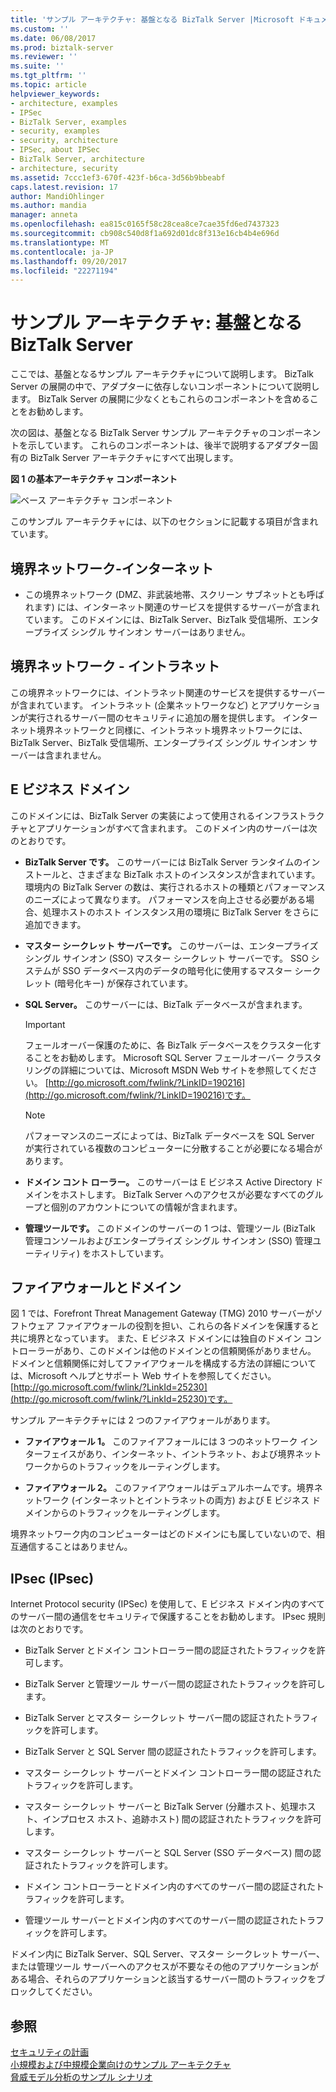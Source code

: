 ```yaml
---
title: 'サンプル アーキテクチャ: 基盤となる BizTalk Server |Microsoft ドキュメント'
ms.custom: ''
ms.date: 06/08/2017
ms.prod: biztalk-server
ms.reviewer: ''
ms.suite: ''
ms.tgt_pltfrm: ''
ms.topic: article
helpviewer_keywords:
- architecture, examples
- IPSec
- BizTalk Server, examples
- security, examples
- security, architecture
- IPSec, about IPSec
- BizTalk Server, architecture
- architecture, security
ms.assetid: 7ccc1ef3-670f-423f-b6ca-3d56b9bbeabf
caps.latest.revision: 17
author: MandiOhlinger
ms.author: mandia
manager: anneta
ms.openlocfilehash: ea815c0165f58c28cea8ce7cae35fd6ed7437323
ms.sourcegitcommit: cb908c540d8f1a692d01dc8f313e16cb4b4e696d
ms.translationtype: MT
ms.contentlocale: ja-JP
ms.lasthandoff: 09/20/2017
ms.locfileid: "22271194"
---
```

# <a name="sample-architecture-base-biztalk-server"></a>サンプル アーキテクチャ: 基盤となる BizTalk Server
ここでは、基盤となるサンプル アーキテクチャについて説明します。 BizTalk Server の展開の中で、アダプターに依存しないコンポーネントについて説明します。 BizTalk Server の展開に少なくともこれらのコンポーネントを含めることをお勧めします。  
  
 次の図は、基盤となる BizTalk Server サンプル アーキテクチャのコンポーネントを示しています。 これらのコンポーネントは、後半で説明するアダプター固有の BizTalk Server アーキテクチャにすべて出現します。  
  
 **図 1 の基本アーキテクチャ コンポーネント**  
  
 ![ベース アーキテクチャ コンポーネント](../core/media/tdi-sec-refarch.gif "tdi_sec_refarch _")  
  
 このサンプル アーキテクチャには、以下のセクションに記載する項目が含まれています。  
  
## <a name="perimeter-networkinternet"></a>境界ネットワーク-インターネット  
  
-   この境界ネットワーク (DMZ、非武装地帯、スクリーン サブネットとも呼ばれます) には、インターネット関連のサービスを提供するサーバーが含まれています。 このドメインには、BizTalk Server、BizTalk 受信場所、エンタープライズ シングル サインオン サーバーはありません。  
  
## <a name="perimeter-networkintranet"></a>境界ネットワーク - イントラネット  
 この境界ネットワークには、イントラネット関連のサービスを提供するサーバーが含まれています。 イントラネット (企業ネットワークなど) とアプリケーションが実行されるサーバー間のセキュリティに追加の層を提供します。 インターネット境界ネットワークと同様に、イントラネット境界ネットワークには、BizTalk Server、BizTalk 受信場所、エンタープライズ シングル サインオン サーバーは含まれません。  
  
## <a name="e-business-domain"></a>E ビジネス ドメイン  
 このドメインには、BizTalk Server の実装によって使用されるインフラストラクチャとアプリケーションがすべて含まれます。 このドメイン内のサーバーは次のとおりです。  
  
-   **BizTalk Server です。** このサーバーには BizTalk Server ランタイムのインストールと、さまざまな BizTalk ホストのインスタンスが含まれています。 環境内の BizTalk Server の数は、実行されるホストの種類とパフォーマンスのニーズによって異なります。 パフォーマンスを向上させる必要がある場合、処理ホストのホスト インスタンス用の環境に BizTalk Server をさらに追加できます。  
  
-   **マスター シークレット サーバーです。** このサーバーは、エンタープライズ シングル サインオン (SSO) マスター シークレット サーバーです。 SSO システムが SSO データベース内のデータの暗号化に使用するマスター シークレット (暗号化キー) が保存されています。  
  
-   **SQL Server。** このサーバーには、BizTalk データベースが含まれます。  
  
    > [!IMPORTANT]
    >  フェールオーバー保護のために、各 BizTalk データベースをクラスター化することをお勧めします。 Microsoft SQL Server フェールオーバー クラスタ リングの詳細については、Microsoft MSDN Web サイトを参照してください。 [http://go.microsoft.com/fwlink/?LinkID=190216](http://go.microsoft.com/fwlink/?LinkID=190216)です。  
  
    > [!NOTE]
    >  パフォーマンスのニーズによっては、BizTalk データベースを SQL Server が実行されている複数のコンピューターに分散することが必要になる場合があります。  
  
-   **ドメイン コント ローラー。** このサーバーは E ビジネス Active Directory ドメインをホストします。 BizTalk Server へのアクセスが必要なすべてのグループと個別のアカウントについての情報が含まれます。  
  
-   **管理ツールです。** このドメインのサーバーの 1 つは、管理ツール (BizTalk 管理コンソールおよびエンタープライズ シングル サインオン (SSO) 管理ユーティリティ) をホストしています。  
  
## <a name="firewalls-and-domains"></a>ファイアウォールとドメイン  
 図 1 では、Forefront Threat Management Gateway (TMG) 2010 サーバーがソフトウェア ファイアウォールの役割を担い、これらの各ドメインを保護すると共に境界となっています。 また、E ビジネス ドメインには独自のドメイン コントローラーがあり、このドメインは他のドメインとの信頼関係がありません。 ドメインと信頼関係に対してファイアウォールを構成する方法の詳細については、Microsoft ヘルプとサポート Web サイトを参照してください。 [http://go.microsoft.com/fwlink/?LinkId=25230](http://go.microsoft.com/fwlink/?LinkId=25230)です。  
  
 サンプル アーキテクチャには 2 つのファイアウォールがあります。  
  
-   **ファイアウォール 1。** このファイアフォールには 3 つのネットワーク インターフェイスがあり、インターネット、イントラネット、および境界ネットワークからのトラフィックをルーティングします。  
  
-   **ファイアウォール 2。** このファイアウォールはデュアルホームです。境界ネットワーク (インターネットとイントラネットの両方) および E ビジネス ドメインからのトラフィックをルーティングします。  
  
 境界ネットワーク内のコンピューターはどのドメインにも属していないので、相互通信することはありません。  
  
## <a name="ipsec"></a>IPsec (IPsec)  
 Internet Protocol security (IPSec) を使用して、E ビジネス ドメイン内のすべてのサーバー間の通信をセキュリティで保護することをお勧めします。 IPsec 規則は次のとおりです。  
  
-   BizTalk Server とドメイン コントローラー間の認証されたトラフィックを許可します。  
  
-   BizTalk Server と管理ツール サーバー間の認証されたトラフィックを許可します。  
  
-   BizTalk Server とマスター シークレット サーバー間の認証されたトラフィックを許可します。  
  
-   BizTalk Server と SQL Server 間の認証されたトラフィックを許可します。  
  
-   マスター シークレット サーバーとドメイン コントローラー間の認証されたトラフィックを許可します。  
  
-   マスター シークレット サーバーと BizTalk Server (分離ホスト、処理ホスト、インプロセス ホスト、追跡ホスト) 間の認証されたトラフィックを許可します。  
  
-   マスター シークレット サーバーと SQL Server (SSO データベース) 間の認証されたトラフィックを許可します。  
  
-   ドメイン コントローラーとドメイン内のすべてのサーバー間の認証されたトラフィックを許可します。  
  
-   管理ツール サーバーとドメイン内のすべてのサーバー間の認証されたトラフィックを許可します。  
  
 ドメイン内に BizTalk Server、SQL Server、マスター シークレット サーバー、または管理ツール サーバーへのアクセスが不要なその他のアプリケーションがある場合、それらのアプリケーションと該当するサーバー間のトラフィックをブロックしてください。  
  
## <a name="see-also"></a>参照  
 [セキュリティの計画](../core/planning-for-security.md)   
 [小規模および中規模企業向けのサンプル アーキテクチャ](../core/sample-architectures-for-small-medium-sized-companies.md)   
 [脅威モデル分析のサンプル シナリオ](../core/sample-scenarios-for-threat-model-analysis.md)